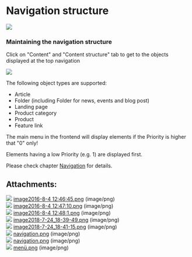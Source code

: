 #  Navigation structure 

![](attachments/23560694/23569436.png)

### Maintaining the navigation structure

Click on "Content" and "Content structure" tab to get to the objects displayed at the top navigation

![](attachments/23560694/23569432.png)

The following object types are supported:

  - Article
  - Folder (including Folder for news, events and blog post)
  - Landing page
  - Product category
  - Product
  - Feature link

The main menu in the frontend will display elements if the Priority is higher that "0" only\! 

Elements having a low Priority (e.g. 1) are displayed first.

Please check chapter [Navigation](Navigation_23560821.html) for details.

## Attachments:

![](images/icons/bullet_blue.gif) [image2016-8-4 12:46:45.png](attachments/23560694/23561569.png) (image/png)  
![](images/icons/bullet_blue.gif) [image2016-8-4 12:47:10.png](attachments/23560694/23561571.png) (image/png)  
![](images/icons/bullet_blue.gif) [image2016-8-4 12:48:1.png](attachments/23560694/23561573.png) (image/png)  
![](images/icons/bullet_blue.gif) [image2018-7-24\_18-39-49.png](attachments/23560694/23571005.png) (image/png)  
![](images/icons/bullet_blue.gif) [image2018-7-24\_18-41-15.png](attachments/23560694/23571006.png) (image/png)  
![](images/icons/bullet_blue.gif) [navigation.png](attachments/23560694/23569435.png) (image/png)  
![](images/icons/bullet_blue.gif) [navigation.png](attachments/23560694/23569432.png) (image/png)  
![](images/icons/bullet_blue.gif) [menü.png](attachments/23560694/23569436.png) (image/png)  
